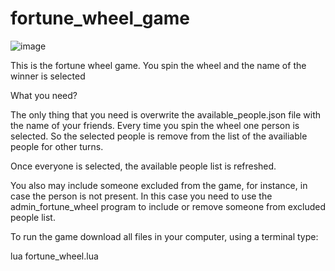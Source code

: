 # fortune_wheel_game

![image](https://github.com/user-attachments/assets/45e449aa-5684-4037-b188-98eaf0ee935b)


This is the fortune wheel game. You spin the wheel and the name of the winner is selected

What you need?

The only thing that you need is overwrite the available_people.json file with the name of your friends.
Every time you spin the wheel one person is selected. So the selected people is remove from the list of the availiable people for other turns.

Once everyone is selected, the available people list is refreshed.

You also may include someone excluded from the game, for instance, in case the person is not present. In this case you need to use the admin_fortune_wheel 
program to include or remove someone from excluded people list.

To run the game download all files in your computer, using a terminal type:

lua fortune_wheel.lua
